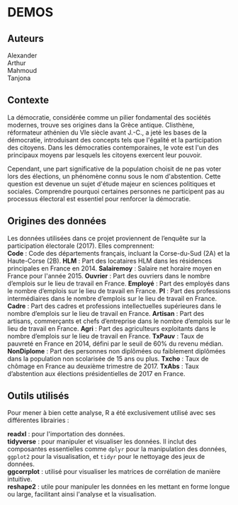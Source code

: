 # DEMOS

## Auteurs
Alexander  
Arthur  
Mahmoud  
Tanjona  

## Contexte

La démocratie, considérée comme un pilier fondamental des sociétés modernes, trouve ses origines dans la Grèce antique. Clisthène, réformateur athénien du VIe siècle avant J.-C., a jeté les bases de la démocratie, introduisant des concepts tels que l'égalité et la participation des citoyens. Dans les démocraties contemporaines, le vote est l'un des principaux moyens par lesquels les citoyens exercent leur pouvoir.

Cependant, une part significative de la population choisit de ne pas voter lors des élections, un phénomène connu sous le nom d'abstention. Cette question est devenue un sujet d'étude majeur en sciences politiques et sociales. Comprendre pourquoi certaines personnes ne participent pas au processus électoral est essentiel pour renforcer la démocratie.

## Origines des données

Les données utilisées dans ce projet proviennent de l’enquête sur la participation électorale (2017). Elles comprennent:  
**Code** : Code des départements français, incluant la Corse-du-Sud (2A) et la Haute-Corse (2B).
**HLM** : Part des locataires HLM dans les résidences principales en France en 2014.
**Salairemoy** : Salaire net horaire moyen en France pour l'année 2015.
**Ouvrier** : Part des ouvriers dans le nombre d’emplois sur le lieu de travail en France.
**Employé** : Part des employés dans le nombre d’emplois sur le lieu de travail en France.
**PI** : Part des professions intermédiaires dans le nombre d’emplois sur le lieu de travail en France.
**Cadre** : Part des cadres et professions intellectuelles supérieures dans le nombre d’emplois sur le lieu de travail en France.
**Artisan** : Part des artisans, commerçants et chefs d’entreprise dans le nombre d’emplois sur le lieu de travail en France.
**Agri** : Part des agriculteurs exploitants dans le nombre d’emplois sur le lieu de travail en France.
**TxPauv** : Taux de pauvreté en France en 2014, défini par le seuil de 60% du revenu médian.
**NonDiplome** : Part des personnes non diplômées ou faiblement diplômées dans la population non scolarisée de 15 ans ou plus.
**Txcho** : Taux de chômage en France au deuxième trimestre de 2017.
**TxAbs** : Taux d’abstention aux élections présidentielles de 2017 en France.


## Outils utilisés
Pour mener à bien cette analyse, R a été exclusivement utilisé avec ses différentes librairies :  

**readxl** : pour l'importation des données.  
**tidyverse** : pour manipuler et visualiser les données. Il inclut des composantes essentielles comme `dplyr` pour la manipulation des données, `ggplot2` pour la visualisation, et `tidyr` pour le nettoyage des jeux de données.  
**ggcorrplot** : utilisé pour visualiser les matrices de corrélation de manière intuitive.  
**reshape2** : utile pour manipuler les données en les mettant en forme longue ou large, facilitant ainsi l'analyse et la visualisation.  

